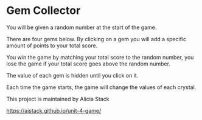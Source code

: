 # Gem Collector

You will be given a random number at the start of the game.

There are four gems below. By clicking on a gem you will add a specific amount of points to your total score. 

You win the game by matching your total score to the random number, you lose the game if your total score goes above the random number. 

The value of each gem is hidden until you click on it. 

Each time the game starts, the game will change the values of each crystal.

This project is maintained by Alicia Stack

https://ajstack.github.io/unit-4-game/
